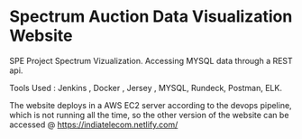 # Spectrum Auction Data Visualization Website

SPE Project
Spectrum Vizualization.
Accessing MYSQL data through a REST api.

Tools Used : Jenkins , Docker , Jersey , MYSQL, Rundeck, Postman, ELK.

The website deploys in a AWS EC2 server according to the devops pipeline, which is not running all the time, so the other version of the website can be accessed @ https://indiatelecom.netlify.com/
